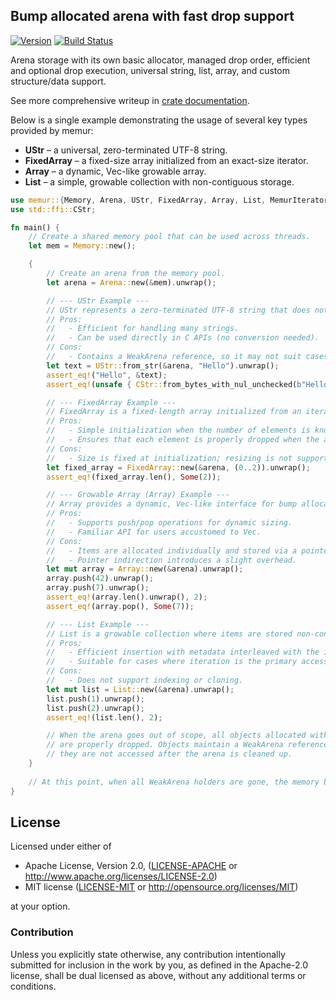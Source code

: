 ## Bump allocated arena with fast drop support

[![Version](https://img.shields.io/crates/v/memur.svg)](https://crates.io/crates/memur)
[![Build Status](https://travis-ci.org/Nercury/memur.svg?branch=master)](https://travis-ci.org/Nercury/memur)

Arena storage with its own basic allocator, managed drop order, efficient and optional drop execution, universal string, list, array, and custom structure/data support.

See more comprehensive writeup in [crate documentation](https://docs.rs/memur).

Below is a single example demonstrating the usage of several key types provided by memur:

- **UStr** – a universal, zero-terminated UTF-8 string.
- **FixedArray** – a fixed-size array initialized from an exact-size iterator.
- **Array** – a dynamic, Vec-like growable array.
- **List** – a simple, growable collection with non-contiguous storage.

```rust
use memur::{Memory, Arena, UStr, FixedArray, Array, List, MemurIterator};
use std::ffi::CStr;

fn main() {
    // Create a shared memory pool that can be used across threads.
    let mem = Memory::new();

    {
        // Create an arena from the memory pool.
        let arena = Arena::new(&mem).unwrap();

        // --- UStr Example ---
        // UStr represents a zero-terminated UTF-8 string that does not require a drop function.
        // Pros:
        //   - Efficient for handling many strings.
        //   - Can be used directly in C APIs (no conversion needed).
        // Cons:
        //   - Contains a WeakArena reference, so it may not suit cases where a strong drop guarantee is needed.
        let text = UStr::from_str(&arena, "Hello").unwrap();
        assert_eq!("Hello", &text);
        assert_eq!(unsafe { CStr::from_bytes_with_nul_unchecked(b"Hello\0") }, &text);

        // --- FixedArray Example ---
        // FixedArray is a fixed-length array initialized from an iterator.
        // Pros:
        //   - Simple initialization when the number of elements is known exactly.
        //   - Ensures that each element is properly dropped when the arena is cleaned up.
        // Cons:
        //   - Size is fixed at initialization; resizing is not supported.
        let fixed_array = FixedArray::new(&arena, (0..2)).unwrap();
        assert_eq!(fixed_array.len(), Some(2));

        // --- Growable Array (Array) Example ---
        // Array provides a dynamic, Vec-like interface for bump allocation.
        // Pros:
        //   - Supports push/pop operations for dynamic sizing.
        //   - Familiar API for users accustomed to Vec.
        // Cons:
        //   - Items are allocated individually and stored via a pointer table, so they are not contiguous.
        //   - Pointer indirection introduces a slight overhead.
        let mut array = Array::new(&arena).unwrap();
        array.push(42).unwrap();
        array.push(7).unwrap();
        assert_eq!(array.len().unwrap(), 2);
        assert_eq!(array.pop(), Some(7));

        // --- List Example ---
        // List is a growable collection where items are stored non-contiguously.
        // Pros:
        //   - Efficient insertion with metadata interleaved with the item data.
        //   - Suitable for cases where iteration is the primary access method.
        // Cons:
        //   - Does not support indexing or cloning.
        let mut list = List::new(&arena).unwrap();
        list.push(1).unwrap();
        list.push(2).unwrap();
        assert_eq!(list.len(), 2);

        // When the arena goes out of scope, all objects allocated within it
        // are properly dropped. Objects maintain a WeakArena reference to ensure
        // they are not accessed after the arena is cleaned up.
    }
    
    // At this point, when all WeakArena holders are gone, the memory blocks are returned back to Memory.
}
```

## License

Licensed under either of

 * Apache License, Version 2.0, ([LICENSE-APACHE](LICENSE-APACHE) or http://www.apache.org/licenses/LICENSE-2.0)
 * MIT license ([LICENSE-MIT](LICENSE-MIT) or http://opensource.org/licenses/MIT)

at your option.

### Contribution

Unless you explicitly state otherwise, any contribution intentionally
submitted for inclusion in the work by you, as defined in the Apache-2.0
license, shall be dual licensed as above, without any additional terms or
conditions.
